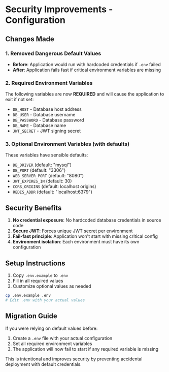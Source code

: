 # Security Improvements - Configuration

## Changes Made

### 1. Removed Dangerous Default Values
- **Before**: Application would run with hardcoded credentials if `.env` failed
- **After**: Application fails fast if critical environment variables are missing

### 2. Required Environment Variables
The following variables are now **REQUIRED** and will cause the application to exit if not set:

- `DB_HOST` - Database host address
- `DB_USER` - Database username  
- `DB_PASSWORD` - Database password
- `DB_NAME` - Database name
- `JWT_SECRET` - JWT signing secret

### 3. Optional Environment Variables (with defaults)
These variables have sensible defaults:

- `DB_DRIVER` (default: "mysql")
- `DB_PORT` (default: "3306") 
- `WEB_SERVER_PORT` (default: "8080")
- `JWT_EXPIRES_IN` (default: 30)
- `CORS_ORIGINS` (default: localhost origins)
- `REDIS_ADDR` (default: "localhost:6379")

## Security Benefits

1. **No credential exposure**: No hardcoded database credentials in source code
2. **Secure JWT**: Forces unique JWT secret per environment
3. **Fail-fast principle**: Application won't start with missing critical config
4. **Environment isolation**: Each environment must have its own configuration

## Setup Instructions

1. Copy `.env.example` to `.env`
2. Fill in all required values
3. Customize optional values as needed

```bash
cp .env.example .env
# Edit .env with your actual values
```

## Migration Guide

If you were relying on default values before:

1. Create a `.env` file with your actual configuration
2. Set all required environment variables
3. The application will now fail to start if any required variable is missing

This is intentional and improves security by preventing accidental deployment with default credentials.
